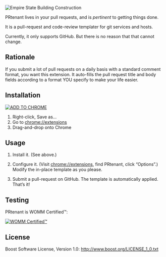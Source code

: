 ﻿![Empire State Building Construction](http://content.screencast.com/users/markgollnick/folders/Jing/media/863edc66-7f0d-4379-8cb2-0c68fbc865a0/prtenant.jpg)

PRtenant lives in your pull requests, and is *pertinent* to getting things
done.

It is a pull-request and code-review templater for git services and hosts.

Currently, it only supports GitHub. But there is no reason that that cannot
change.


Rationale
---------

If you submit a lot of pull requests on a daily basis with a standard comment
format, you want this extension. It auto-fills the pull request title and body
fields according to a format YOU specify to make your life easier.


Installation
------------

[![ADD TO CHROME](http://content.screencast.com/users/markgollnick/folders/Jing/media/05094cc4-dd4e-4210-99d8-4db072371388/add_to_chrome.png)](https://dl.dropboxusercontent.com/u/96026820/prtenant/prtenant-1.2.crx)

1. Right-click, Save as…
2. Go to [chrome://extensions](chrome://extensions)
3. Drag-and-drop onto Chrome


Usage
-----

1. Install it. (See above.)

2. Configure it. (Visit [chrome://extensions](chrome://extensions), find
   PRtenant, click “Options”.) Modify the in-place template as you please.

3. Submit a pull-request on GitHub. The template is automatically applied.
   That’s it!


Testing
-------

PRtenant is WOMM Certified™:

[![WOMM Certified™](http://content.screencast.com/users/markgollnick/folders/Jing/media/19ea7b38-4a94-450c-9190-3e5115ebe1c4/womm.png)](http://blog.codinghorror.com/the-works-on-my-machine-certification-program/)


License
-------

Boost Software License, Version 1.0: <http://www.boost.org/LICENSE_1_0.txt>
